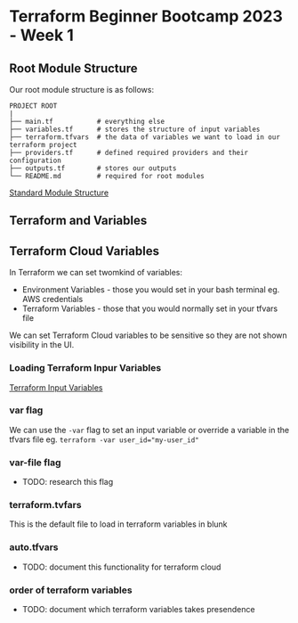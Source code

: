 # Terraform Beginner Bootcamp 2023 - Week 1

## Root Module Structure

Our root module structure is as follows:

```
PROJECT ROOT
|
├── main.tf           # everything else
├── variables.tf      # stores the structure of input variables
├── terraform.tfvars  # the data of variables we want to load in our terraform project
├── providers.tf      # defined required providers and their configuration
├── outputs.tf        # stores our outputs
└── README.md         # required for root modules
```

[Standard Module Structure](https://developer.hashicorp.com/terraform/language/modules/develop/structure)

## Terraform and Variables
## Terraform Cloud Variables

In Terraform we can set twomkind of variables:
- Environment Variables - those you would set in your bash terminal eg. AWS credentials
- Terraform Variables - those that you would normally set in your tfvars file

We can set Terraform Cloud variables to be sensitive so they are not shown visibility in the UI.

### Loading Terraform Inpur Variables

[Terraform Input Variables](https://developer.hashicorp.com/terraform/language/values/variables)
### var flag
We can use the `-var` flag to set an input variable or override a variable in the tfvars file eg.
`terraform -var user_id="my-user_id"`

### var-file flag

- TODO: research this flag

### terraform.tvfars

This is the default file to load in terraform variables in blunk

### auto.tfvars

- TODO: document this functionality for terraform cloud

### order of terraform variables

- TODO: document which terraform variables takes presendence